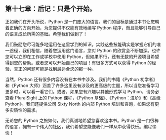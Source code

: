 ## 第十七章：后记：只是个开始。

正如我们在开头所说，Python 是一门庞大的语言。我们的目标是通过本书让您朝着正确的方向开始，为您提供不仅能有效地编写 Python 程序，而且能够引导自己的语言成长所需的基础。希望我们做到了！

我们鼓励您尽可能多地运用在这里学到的知识。实践这些技能确实是掌握它们的唯一途径，我们相信，随着您运用这门语言，您对 Python 的欣赏会不断加深。也许您可以立即在工作或学校中使用 Python，但如果不行，还有无数的开源项目希望得到您的帮助。或者您可以开始自己的项目！有很多方式可以获得 Python 的经验，真正的问题可能是找到最适合您的那一种。

当然，Python 还有很多内容没有在本书中涉及。我们的书籍《Python 初学者》和《Python 大师》涵盖了许多这里没有涉及的更高级的主题，所以当您准备学习更多时，可以看一看它们。或者，如果您有兴趣以其他形式学习 Python，请务必查看 PluralSight 上的 Python 课程，《Python 基础》、《Python：进阶》和《高级 Python》。我们还提供公司 Sixty North 的内部 Python 培训和咨询，如果您有更多实质性的需求。

无论您的 Python 之旅如何，我们真诚地希望您喜欢这本书。Python 是一门很棒的语言，拥有一个伟大的社区，我们希望您能像我们一样从中获得快乐。编程愉快！
